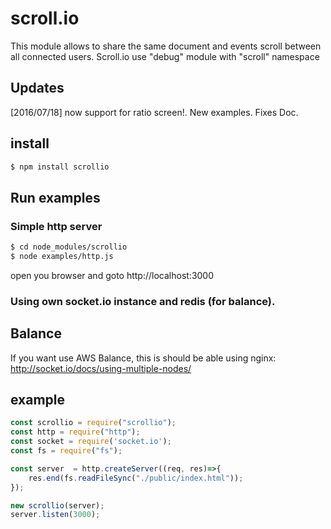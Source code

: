 # scroll.io

This module allows to share the same document and events scroll between all connected users.
Scroll.io use "debug" module with "scroll" namespace

## Updates
[2016/07/18] now support for ratio screen!. New examples. Fixes Doc.

## install 

```bash
$ npm install scrollio
```

## Run examples
### Simple http server
```bash
$ cd node_modules/scrollio
$ node examples/http.js
```
open you browser and goto http://localhost:3000 

### Using own socket.io instance and redis (for balance).



## Balance
If you want use AWS Balance, this is should be able using nginx: http://socket.io/docs/using-multiple-nodes/

## example

```javascript
const scrollio = require("scrollio");
const http = require("http");
const socket = require('socket.io');
const fs = require("fs");

const server  = http.createServer((req, res)=>{
    res.end(fs.readFileSync("./public/index.html"));
});

new scrollio(server);
server.listen(3000);

```



